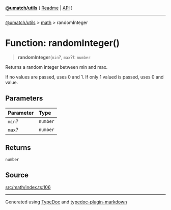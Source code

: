 [**@umatch/utils**](../../README.md) ( [Readme](../../README.md) \| [API](../../API.md) )

---

[@umatch/utils](../../API.md) > [math](../README.md) > randomInteger

# Function: randomInteger()

> **randomInteger**(`min`?, `max`?): `number`

Returns a random integer between min and max.

If no values are passed, uses 0 and 1.
If only 1 valued is passed, uses 0 and value.

## Parameters

| Parameter | Type     |
| :-------- | :------- |
| `min`?    | `number` |
| `max`?    | `number` |

## Returns

`number`

## Source

[src/math/index.ts:106](https://github.com/umatch-oficial/utils/blob/618b1ef/src/math/index.ts#L106)

---

Generated using [TypeDoc](https://typedoc.org/) and [typedoc-plugin-markdown](https://www.npmjs.com/package/typedoc-plugin-markdown)
